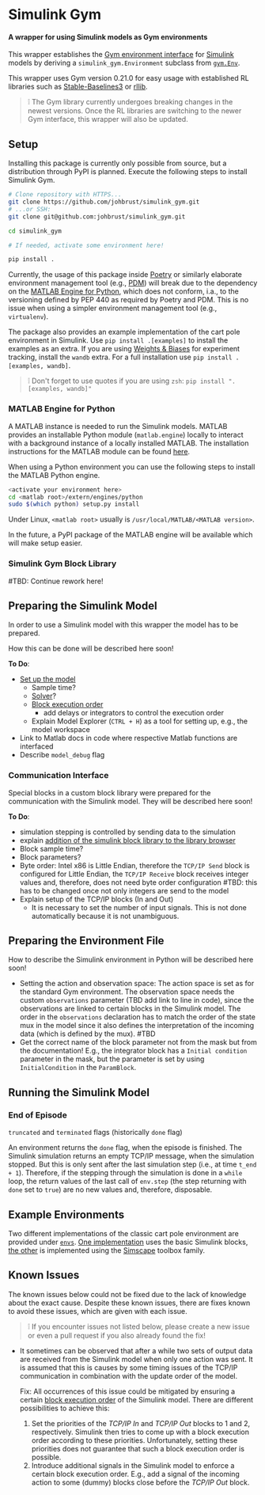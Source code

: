 # Simulink Gym

#### A wrapper for using Simulink models as Gym environments

This wrapper establishes the [Gym environment interface](https://www.gymlibrary.dev/api/core/) for [Simulink](https://de.mathworks.com/products/simulink.html) models by deriving a `simulink_gym.Environment` subclass from [`gym.Env`](https://github.com/openai/gym/blob/v0.21.0/gym/core.py#L8).

This wrapper uses Gym version 0.21.0 for easy usage with established RL libraries such as [Stable-Baselines3](https://stable-baselines3.readthedocs.io/en/master/index.html) or [rllib](https://www.ray.io/rllib).

> :grey_exclamation: The Gym library currently undergoes breaking changes in the newest versions. Once the RL libraries are switching to the newer Gym interface, this wrapper will also be updated.

## Setup

Installing this package is currently only possible from source, but a distribution through PyPI is planned. Execute the following steps to install Simulink Gym.

```bash
# Clone repository with HTTPS...
git clone https://github.com/johbrust/simulink_gym.git
# ...or SSH:
git clone git@github.com:johbrust/simulink_gym.git

cd simulink_gym

# If needed, activate some environment here!

pip install .
```

Currently, the usage of this package inside [Poetry](https://python-poetry.org/) or similarly elaborate environment management tool (e.g., [PDM](https://pdm.fming.dev/)) will break due to the dependency on the [MATLAB Engine for Python](#matlab-engine-for-python), which does not conform, i.a., to the versioning defined by PEP 440 as required by Poetry and PDM. This is no issue when using a simpler environment management tool (e.g., `virtualenv`).

The package also provides an example implementation of the cart pole environment in Simulink. Use `pip install .[examples]` to install the examples as an extra. If you are using [Weights & Biases](https://wandb.ai) for experiment tracking, install the `wandb` extra. For a full installation use `pip install .[examples, wandb]`.

> :grey_exclamation: Don't forget to use quotes if you are using `zsh`: `pip install ".[examples, wandb]"`

### MATLAB Engine for Python

A MATLAB instance is needed to run the Simulink models. MATLAB provides an installable Python module (`matlab.engine`) locally to interact with a background instance of a locally installed MATLAB. The installation instructions for the MATLAB module can be found [here](https://de.mathworks.com/help/matlab/matlab_external/install-the-matlab-engine-for-python.html).

When using a Python environment you can use the following steps to install the MATLAB Python engine.

```bash
<activate your environment here>
cd <matlab root>/extern/engines/python
sudo $(which python) setup.py install
```

Under Linux, `<matlab root>` usually is `/usr/local/MATLAB/<MATLAB version>`.

In the future, a PyPI package of the MATLAB engine will be available which will make setup easier.

### Simulink Gym Block Library

#TBD: Continue rework here!

## Preparing the Simulink Model

In order to use a Simulink model with this wrapper the model has to be prepared.

How this can be done will be described here soon!

__To Do__:

- [Set up the model](https://www.mathworks.com/help/simulink/slref/setmodelparameter.html)
  - Sample time?
  - [Solver](https://de.mathworks.com/help/simulink/gui/solver.html)?
  - [Block execution order](https://de.mathworks.com/help/simulink/ug/controlling-and-displaying-the-sorted-order.html)
    - add delays or integrators to control the execution order
  - Explain Model Explorer (`CTRL + H`) as a tool for setting up, e.g., the model workspace
- Link to Matlab docs in code where respective Matlab functions are interfaced
- Describe `model_debug` flag

### Communication Interface

Special blocks in a custom block library were prepared for the communication with the Simulink model. They will be described here soon!

__To Do__:

- simulation stepping is controlled by sending data to the simulation
- explain [addition of the simulink block library to the library browser](https://de.mathworks.com/help/simulink/ug/adding-libraries-to-the-library-browser.html)
- Block sample time?
- Block parameters?
- Byte order: Intel x86 is Little Endian, therefore the `TCP/IP Send` block is configured for Little Endian, the `TCP/IP Receive` block receives integer values and, therefore, does not need byte order configuration #TBD: this has to be changed once not only integers are send to the model
- Explain setup of the TCP/IP blocks (In and Out)
  - It is necessary to set the number of input signals. This is not done automatically because it is not unambiguous.

## Preparing the Environment File

How to describe the Simulink environment in Python will be described here soon!

- Setting the action and observation space: The action space is set as for the standard Gym environment. The observation space needs the custom `observations` parameter (TBD add link to line in code), since the observations are linked to certain blocks in the Simulink model. The order in the `observations` declaration has to match the order of the state mux in the model since it also defines the interpretation of the incoming data (which is defined by the mux). #TBD
- Get the correct name of the block parameter not from the mask but from the documentation! E.g., the integrator block has a `Initial condition` parameter in the mask, but the parameter is set by using `InitialCondition` in the `ParamBlock`.

## Running the Simulink Model

### End of Episode

`truncated` and `terminated` flags (historically `done` flag)

An environment returns the `done` flag, when the episode is finished. The Simulink simulation returns an empty TCP/IP message, when the simulation stopped. But this is only sent after the last simulation step (i.e., at time `t_end + 1`). Therefore, if the stepping through the simulation is done in a `while` loop, the return values of the last call of `env.step` (the step returning with `done` set to `true`) are no new values and, therefore, disposable.

## Example Environments

Two different implementations of the classic cart pole environment are provided under [`envs`](./simulink_gym/envs). [One implementation](./simulink_gym/envs/cartpole_simulink.md) uses the basic Simulink blocks, [the other](./simulink_gym/envs/cartpole_simscape.md) is implemented using the [Simscape](https://www.mathworks.com/products/simscape.html) toolbox family.

## Known Issues

The known issues below could not be fixed due to the lack of knowledge about the exact cause. Despite these known issues, there are fixes known to avoid these issues, which are given with each issue.

> :grey_exclamation: If you encounter issues not listed below, please create a new issue or even a pull request if you also already found the fix!

- It sometimes can be observed that after a while two sets of output data are received from the Simulink model when only one action was sent. It is assumed that this is causes by some timing issues of the TCP/IP communication in combination with the update order of the model.

  Fix: All occurrences of this issue could be mitigated by ensuring a certain [block execution order](https://de.mathworks.com/help/simulink/ug/controlling-and-displaying-the-sorted-order.html) of the Simulink model. There are different possibilities to achieve this:
  
  1. Set the priorities of the *TCP/IP In* and *TCP/IP Out* blocks to 1 and 2, respectively. Simulink then tries to come up with a block execution order according to these priorities. Unfortunately, setting these priorities does not guarantee that such a block execution order is possible.
  2. Introduce additional signals in the Simulink model to enforce a certain block execution order. E.g., add a signal of the incoming action to some (dummy) blocks close before the *TCP/IP Out* block.
